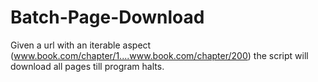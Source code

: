 # Batch-Page-Download
Given a url with an iterable aspect (www.book.com/chapter/1....www.book.com/chapter/200) the script will download all pages till program halts.
